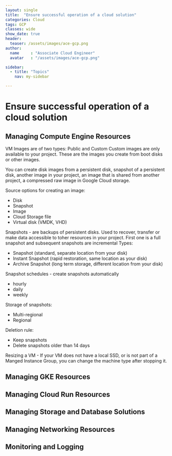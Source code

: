 ```yaml
---
layout: single
title:  "Ensure successful operation of a cloud solution"
categories: Cloud
tags: GCP
classes: wide
show_date: true
header:
  teaser: /assets/images/ace-gcp.png
author:
  name     : "Associate Cloud Engineer"
  avatar   : "/assets/images/ace-gcp.png"

sidebar:
  - title: "Topics"
    nav: my-sidebar

---
```

# Ensure successful operation of a cloud solution

## Managing Compute Engine Resources

VM Images are of two types: Public and Custom
Custom images are only available to your project. These are the images you create from boot disks or other images.

You can create disk images from a persistent disk, snapshot of a persistent disk, another image in your project, an image that is shared from another project, a compressed raw image in Google Cloud storage.

Source options for creating an image:
- Disk
- Snapshot
- Image
- Cloud Storage file
- Virtual disk (VMDK, VHD)

Snapshots - are backups of persistent disks. Used to recover, transfer or make data accessible to toher resources in your project.
First one is a full snapshot and subsequent snapshots are incremental
Types:
- Snapshot (standard, separate location from your disk)
- Instant Snapshot (rapid restoration, same location as your disk)
- Archive Snapshot (long term storage, different location from your disk)

Snapshot schedules - create snapshots automatically
- hourly
- daily
- weekly

Storage of snapshots:
- Multi-regional
- Regional

Deletion rule:
- Keep snapshots
- Delete snapshots older than 14 days

Resizing a VM - If your VM does not have a local SSD, or is not part of a Manged Instance Group, you can change the machine type after stopping it.

## Managing GKE Resources

## Managing Cloud Run Resources

## Managing Storage and Database Solutions

## Managing Networking Resources

## Monitoring and Logging



